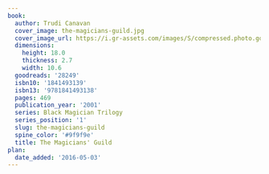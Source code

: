 ```yaml
---
book:
  author: Trudi Canavan
  cover_image: the-magicians-guild.jpg
  cover_image_url: https://i.gr-assets.com/images/S/compressed.photo.goodreads.com/books/1327356788l/28249._SX98_.jpg
  dimensions:
    height: 18.0
    thickness: 2.7
    width: 10.6
  goodreads: '28249'
  isbn10: '1841493139'
  isbn13: '9781841493138'
  pages: 469
  publication_year: '2001'
  series: Black Magician Trilogy
  series_position: '1'
  slug: the-magicians-guild
  spine_color: '#9f9f9e'
  title: The Magicians' Guild
plan:
  date_added: '2016-05-03'
---
```

